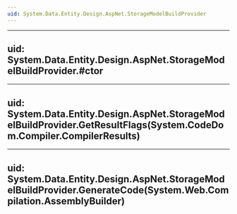 ```yaml
---
uid: System.Data.Entity.Design.AspNet.StorageModelBuildProvider
---
```


---
uid: System.Data.Entity.Design.AspNet.StorageModelBuildProvider.#ctor
---

---
uid: System.Data.Entity.Design.AspNet.StorageModelBuildProvider.GetResultFlags(System.CodeDom.Compiler.CompilerResults)
---

---
uid: System.Data.Entity.Design.AspNet.StorageModelBuildProvider.GenerateCode(System.Web.Compilation.AssemblyBuilder)
---
